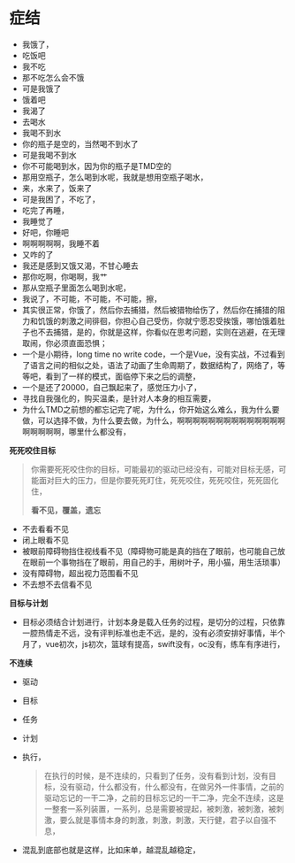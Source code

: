 # 症结



* 我饿了，
* 吃饭吧
* 我不吃
* 那不吃怎么会不饿
* 可是我饿了
* 饿着吧
* 我渴了
* 去喝水
* 我喝不到水
* 你的瓶子是空的，当然喝不到水了
* 可是我喝不到水
* 你不可能喝到水，因为你的瓶子是TMD空的
* 那用空瓶子，怎么喝到水呢，我就是想用空瓶子喝水，
* 来，水来了，饭来了
* 可是我困了，不吃了，
* 吃完了再睡，
* 我睡觉了
* 好吧，你睡吧
* 啊啊啊啊啊，我睡不着
* 又咋的了
* 我还是感到又饿又渴，不甘心睡去
* 那你吃啊，你喝啊，我艹
* 那从空瓶子里面怎么喝到水呢，
* 我说了，不可能，不可能，不可能，擦，
* 其实很正常，你饿了，然后你去捕猎，然后被猎物给伤了，然后你在捕猎的阻力和饥饿的刺激之间徘徊，你担心自己受伤，你就宁愿忍受挨饿，哪怕饿着肚子也不去捕猎，是的，你就是这样，你看似在思考问题，实则在逃避，在无理取闹，你必须直面恐惧；
* 一个是小期待，long time no write code，一个是Vue，没有实战，不过看到了语言之间的相似之处，语法了动画了生命周期了，数据结构了，网络了，等等吧，看到了一样的模式，面临停下来之后的调整，
* 一个是还了20000，自己飘起来了，感觉压力小了，
* 寻找自我强化的，购买温柔，是针对人本身的相互需要，
* 为什么TMD之前想的都忘记完了呢，为什么，你开始这么难么，我为什么要做，可以选择不做，为什么要去做，为什么，啊啊啊啊啊啊啊啊啊啊啊啊啊啊啊啊啊啊啊，哪里什么都没有，

**死死咬住目标**

> 你需要死死咬住你的目标，可能最初的驱动已经没有，可能对目标无感，可能面对巨大的压力，但是你要死死盯住，死死咬住，死死咬住，死死固化住，
>
> **看不见，覆盖，遗忘**

* 不去看看不见
* 闭上眼看不见
* 被眼前障碍物挡住视线看不见（障碍物可能是真的挡在了眼前，也可能自己放在眼前一个事物挡在了眼前，用自己的手，用树叶子，用小猫，用生活琐事）
* 没有障碍物，超出视力范围看不见
* 不去想不去信看不见

**目标与计划**

* 目标必须结合计划进行，计划本身是载入任务的过程，是切分的过程，只依靠一腔热情走不远，没有评判标准也走不远，是的，没有必须安排好事情，半个月了，vue初次，js初次，篮球有提高，swift没有，oc没有，练车有序进行，

**不连续**

* 驱动
* 目标
* 任务
* 计划
* 执行，

  > 在执行的时候，是不连续的，只看到了任务，没有看到计划，没有目标，没有驱动，什么都没有，什么都没有，在做另外一件事情，之前的驱动忘记的一干二净，之前的目标忘记的一干二净，完全不连续，这是一整套一系列装置，一系列，总是需要被提起，被刺激，被刺激，被刺激，要么就是事情本身的刺激，刺激，刺激，天行健，君子以自强不息，

* 混乱到底部也就是这样，比如床单，越混乱越稳定，

